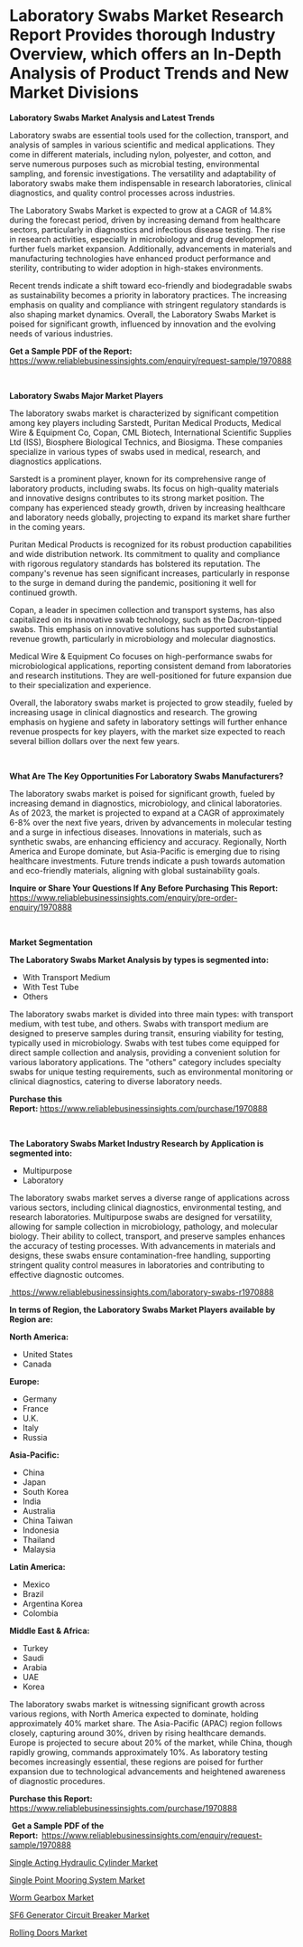 <p><h1>Laboratory Swabs Market Research Report Provides thorough Industry Overview, which offers an In-Depth Analysis of Product Trends and New Market Divisions</h1></p><p><strong>Laboratory Swabs Market Analysis and Latest Trends</strong></p>
<p><p>Laboratory swabs are essential tools used for the collection, transport, and analysis of samples in various scientific and medical applications. They come in different materials, including nylon, polyester, and cotton, and serve numerous purposes such as microbial testing, environmental sampling, and forensic investigations. The versatility and adaptability of laboratory swabs make them indispensable in research laboratories, clinical diagnostics, and quality control processes across industries.</p><p>The Laboratory Swabs Market is expected to grow at a CAGR of 14.8% during the forecast period, driven by increasing demand from healthcare sectors, particularly in diagnostics and infectious disease testing. The rise in research activities, especially in microbiology and drug development, further fuels market expansion. Additionally, advancements in materials and manufacturing technologies have enhanced product performance and sterility, contributing to wider adoption in high-stakes environments.</p><p>Recent trends indicate a shift toward eco-friendly and biodegradable swabs as sustainability becomes a priority in laboratory practices. The increasing emphasis on quality and compliance with stringent regulatory standards is also shaping market dynamics. Overall, the Laboratory Swabs Market is poised for significant growth, influenced by innovation and the evolving needs of various industries.</p></p>
<p><strong>Get a Sample PDF of the Report:&nbsp;</strong> <a href="https://www.reliablebusinessinsights.com/enquiry/request-sample/1970888?utm_campaign=75&utm_medium=2&utm_source=Github&utm_content=ia&utm_term=08042025&utm_id=laboratory-swabs">https://www.reliablebusinessinsights.com/enquiry/request-sample/1970888</a></p>
<p>&nbsp;</p>
<p><strong>Laboratory Swabs Major Market Players</strong></p>
<p><p>The laboratory swabs market is characterized by significant competition among key players including Sarstedt, Puritan Medical Products, Medical Wire & Equipment Co, Copan, CML Biotech, International Scientific Supplies Ltd (ISS), Biosphere Biological Technics, and Biosigma. These companies specialize in various types of swabs used in medical, research, and diagnostics applications.</p><p>Sarstedt is a prominent player, known for its comprehensive range of laboratory products, including swabs. Its focus on high-quality materials and innovative designs contributes to its strong market position. The company has experienced steady growth, driven by increasing healthcare and laboratory needs globally, projecting to expand its market share further in the coming years.</p><p>Puritan Medical Products is recognized for its robust production capabilities and wide distribution network. Its commitment to quality and compliance with rigorous regulatory standards has bolstered its reputation. The company's revenue has seen significant increases, particularly in response to the surge in demand during the pandemic, positioning it well for continued growth.</p><p>Copan, a leader in specimen collection and transport systems, has also capitalized on its innovative swab technology, such as the Dacron-tipped swabs. This emphasis on innovative solutions has supported substantial revenue growth, particularly in microbiology and molecular diagnostics.</p><p>Medical Wire & Equipment Co focuses on high-performance swabs for microbiological applications, reporting consistent demand from laboratories and research institutions. They are well-positioned for future expansion due to their specialization and experience.</p><p>Overall, the laboratory swabs market is projected to grow steadily, fueled by increasing usage in clinical diagnostics and research. The growing emphasis on hygiene and safety in laboratory settings will further enhance revenue prospects for key players, with the market size expected to reach several billion dollars over the next few years.</p></p>
<p>&nbsp;</p>
<p><strong>What Are The Key Opportunities For Laboratory Swabs Manufacturers?</strong></p>
<p><p>The laboratory swabs market is poised for significant growth, fueled by increasing demand in diagnostics, microbiology, and clinical laboratories. As of 2023, the market is projected to expand at a CAGR of approximately 6-8% over the next five years, driven by advancements in molecular testing and a surge in infectious diseases. Innovations in materials, such as synthetic swabs, are enhancing efficiency and accuracy. Regionally, North America and Europe dominate, but Asia-Pacific is emerging due to rising healthcare investments. Future trends indicate a push towards automation and eco-friendly materials, aligning with global sustainability goals.</p></p>
<p><strong>Inquire or Share Your Questions If Any Before Purchasing This Report:</strong> <a href="https://www.reliablebusinessinsights.com/enquiry/pre-order-enquiry/1970888?utm_campaign=75&utm_medium=2&utm_source=Github&utm_content=ia&utm_term=08042025&utm_id=laboratory-swabs">https://www.reliablebusinessinsights.com/enquiry/pre-order-enquiry/1970888</a></p>
<p>&nbsp;</p>
<p><strong>Market Segmentation</strong></p>
<p><strong>The Laboratory Swabs Market Analysis by types is segmented into:</strong></p>
<p><ul><li>With Transport Medium</li><li>With Test Tube</li><li>Others</li></ul></p>
<p><p>The laboratory swabs market is divided into three main types: with transport medium, with test tube, and others. Swabs with transport medium are designed to preserve samples during transit, ensuring viability for testing, typically used in microbiology. Swabs with test tubes come equipped for direct sample collection and analysis, providing a convenient solution for various laboratory applications. The "others" category includes specialty swabs for unique testing requirements, such as environmental monitoring or clinical diagnostics, catering to diverse laboratory needs.</p></p>
<p><strong>Purchase this Report:&nbsp;</strong><a href="https://www.reliablebusinessinsights.com/purchase/1970888?utm_campaign=75&utm_medium=2&utm_source=Github&utm_content=ia&utm_term=08042025&utm_id=laboratory-swabs">https://www.reliablebusinessinsights.com/purchase/1970888</a></p>
<p>&nbsp;</p>
<p><strong>The Laboratory Swabs Market Industry Research by Application is segmented into:</strong></p>
<p><ul><li>Multipurpose</li><li>Laboratory</li></ul></p>
<p><p>The laboratory swabs market serves a diverse range of applications across various sectors, including clinical diagnostics, environmental testing, and research laboratories. Multipurpose swabs are designed for versatility, allowing for sample collection in microbiology, pathology, and molecular biology. Their ability to collect, transport, and preserve samples enhances the accuracy of testing processes. With advancements in materials and designs, these swabs ensure contamination-free handling, supporting stringent quality control measures in laboratories and contributing to effective diagnostic outcomes.</p></p>
<p><a href="https://www.reliablebusinessinsights.com/laboratory-swabs-r1970888?utm_campaign=75&utm_medium=2&utm_source=Github&utm_content=ia&utm_term=08042025&utm_id=laboratory-swabs">&nbsp;https://www.reliablebusinessinsights.com/laboratory-swabs-r1970888</a></p>
<p><strong>In terms of Region, the Laboratory Swabs Market Players available by Region are:</strong></p>
<p>
    <p> <strong> North America: </strong>
        <ul>
            <li>United States</li>
            <li>Canada</li>
        </ul>
        </p> 
    <p> <strong> Europe: </strong>
        <ul>
            <li>Germany</li>
            <li>France</li>
            <li>U.K.</li>
            <li>Italy</li>
            <li>Russia</li>
        </ul>
        </p> 
    <p> <strong> Asia-Pacific: </strong>
        <ul>
            <li>China</li>
            <li>Japan</li>
            <li>South Korea</li>
            <li>India</li>
            <li>Australia</li>
            <li>China Taiwan</li>
            <li>Indonesia</li>
            <li>Thailand</li>
            <li>Malaysia</li>
        </ul>
        </p> 
    <p> <strong> Latin America: </strong>
        <ul>
            <li>Mexico</li>
            <li>Brazil</li>
            <li>Argentina Korea</li>
            <li>Colombia</li>
        </ul>
        </p> 
    <p> <strong> Middle East & Africa: </strong>
        <ul>
            <li>Turkey</li>
            <li>Saudi</li>
            <li>Arabia</li>
            <li>UAE</li>
            <li>Korea</li>
        </ul>
    </p>
    </p>
<p><p>The laboratory swabs market is witnessing significant growth across various regions, with North America expected to dominate, holding approximately 40% market share. The Asia-Pacific (APAC) region follows closely, capturing around 30%, driven by rising healthcare demands. Europe is projected to secure about 20% of the market, while China, though rapidly growing, commands approximately 10%. As laboratory testing becomes increasingly essential, these regions are poised for further expansion due to technological advancements and heightened awareness of diagnostic procedures.</p></p>
<p><strong>Purchase this Report: </strong><a href="https://www.reliablebusinessinsights.com/purchase/1970888?utm_campaign=75&utm_medium=2&utm_source=Github&utm_content=ia&utm_term=08042025&utm_id=laboratory-swabs">https://www.reliablebusinessinsights.com/purchase/1970888</a></p>
<p>&nbsp;<strong>Get a Sample PDF of the Report:&nbsp;&nbsp;</strong><a href="https://www.reliablebusinessinsights.com/enquiry/request-sample/1970888?utm_campaign=75&utm_medium=2&utm_source=Github&utm_content=ia&utm_term=08042025&utm_id=laboratory-swabs">https://www.reliablebusinessinsights.com/enquiry/request-sample/1970888</a></p>
<p><strong></strong></p>
<p><p><a href="https://github.com/jhoonatsev/Market-Research-Report-List-1/blob/main/single-acting-hydraulic-cylinder-market.md?utm_campaign=75&utm_medium=2&utm_source=Github&utm_content=ia&utm_term=08042025&utm_id=laboratory-swabs">Single Acting Hydraulic Cylinder Market</a></p><p><a href="https://github.com/kirstejuvet/Market-Research-Report-List-1/blob/main/single-point-mooring-system-market.md?utm_campaign=75&utm_medium=2&utm_source=Github&utm_content=ia&utm_term=08042025&utm_id=laboratory-swabs">Single Point Mooring System Market</a></p><p><a href="https://github.com/trossdushi7u/Market-Research-Report-List-1/blob/main/worm-gearbox-market.md?utm_campaign=75&utm_medium=2&utm_source=Github&utm_content=ia&utm_term=08042025&utm_id=laboratory-swabs">Worm Gearbox Market</a></p><p><a href="https://github.com/godutetraeva/Market-Research-Report-List-1/blob/main/sf6-generator-circuit-breaker-market.md?utm_campaign=75&utm_medium=2&utm_source=Github&utm_content=ia&utm_term=08042025&utm_id=laboratory-swabs">SF6 Generator Circuit Breaker Market</a></p><p><a href="https://github.com/abuegalawixo/Market-Research-Report-List-1/blob/main/rolling-doors-market.md?utm_campaign=75&utm_medium=2&utm_source=Github&utm_content=ia&utm_term=08042025&utm_id=laboratory-swabs">Rolling Doors Market</a></p></p>